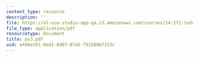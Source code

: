 ```yaml
---
content_type: resource
description: ''
file: https://ol-ocw-studio-app-qa.s3.amazonaws.com/courses/14-271-industrial-organization-i-fall-2005/a448e1010ed10d0707a5f91580b7153c_ps3.pdf
file_type: application/pdf
resourcetype: Document
title: ps3.pdf
uid: a448e101-0ed1-0d07-07a5-f91580b7153c
---
```

